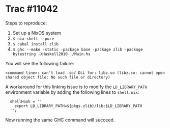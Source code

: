 # Trac #11042

Steps to reproduce:

1. Set up a NixOS system
2. `$ nix-shell --pure`
3. `$ cabal install zlib`
4. `$ ghc --make -static -package base -package zlib -package bytestring -XHaskell2010 ./Main.hs`

You will see the following failure:

```
<command line>: can't load .so/.DLL for: libz.so (libz.so: cannot open shared object file: No such file or directory)
```

A workaround for this linking issue is to modify the `LD_LIBRARY_PATH`
environment variable by adding the following lines to `shell.nix`:

```
  shellHook = ''
    export LD_LIBRARY_PATH=${pkgs.zlib}/lib:$LD_LIBRARY_PATH
  '';
```

Now running the same GHC command will succeed.

